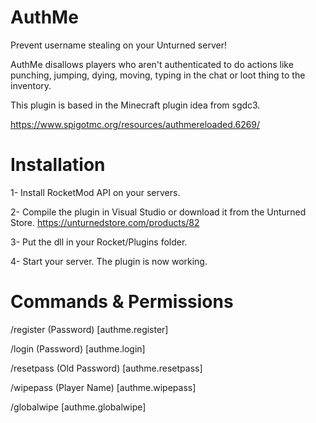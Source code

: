 # AuthMe
Prevent username stealing on your Unturned server!

AuthMe disallows players who aren't authenticated to do actions like punching, jumping, dying, moving,
typing in the chat or loot thing to the inventory.

This plugin is based in the Minecraft plugin idea from sgdc3.

https://www.spigotmc.org/resources/authmereloaded.6269/

# Installation

1- Install RocketMod API on your servers.

2- Compile the plugin in Visual Studio or download it from the Unturned Store. https://unturnedstore.com/products/82

3- Put the dll in your Rocket/Plugins folder.

4- Start your server. The plugin is now working.


# Commands & Permissions
/register (Password) [authme.register]

/login (Password) [authme.login]

/resetpass (Old Password) [authme.resetpass]

/wipepass (Player Name) [authme.wipepass]

/globalwipe [authme.globalwipe]


